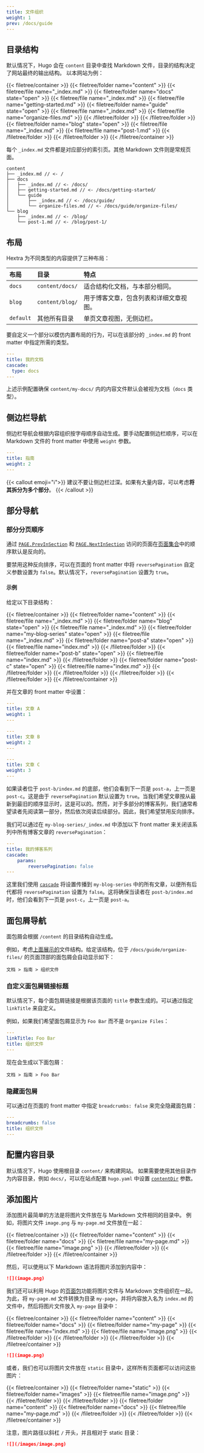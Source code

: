 ```yaml
---
title: 文件组织
weight: 1
prev: /docs/guide
---
```


## 目录结构

默认情况下，Hugo 会在 `content` 目录中查找 Markdown 文件，目录的结构决定了网站最终的输出结构。
以本网站为例：

<!--more-->

{{< filetree/container >}}
  {{< filetree/folder name="content" >}}
    {{< filetree/file name="_index.md" >}}
    {{< filetree/folder name="docs" state="open" >}}
      {{< filetree/file name="_index.md" >}}
      {{< filetree/file name="getting-started.md" >}}
      {{< filetree/folder name="guide" state="open" >}}
        {{< filetree/file name="_index.md" >}}
        {{< filetree/file name="organize-files.md" >}}
      {{< /filetree/folder >}}
    {{< /filetree/folder >}}
    {{< filetree/folder name="blog" state="open" >}}
      {{< filetree/file name="_index.md" >}}
      {{< filetree/file name="post-1.md" >}}
    {{< /filetree/folder >}}
  {{< /filetree/folder >}}
{{< /filetree/container >}}

每个 `_index.md` 文件都是对应部分的索引页。其他 Markdown 文件则是常规页面。

```
content
├── _index.md // <- /
├── docs
│   ├── _index.md // <- /docs/
│   ├── getting-started.md // <- /docs/getting-started/
│   └── guide
│       ├── _index.md // <- /docs/guide/
│       └── organize-files.md // <- /docs/guide/organize-files/
└── blog
    ├── _index.md // <- /blog/
    └── post-1.md // <- /blog/post-1/
```

## 布局

Hextra 为不同类型的内容提供了三种布局：

| 布局      | 目录               | 特点                                                           |
| :-------- | :----------------- | :------------------------------------------------------------- |
| `docs`    | `content/docs/`    | 适合结构化文档，与本部分相同。                                 |
| `blog`    | `content/blog/`    | 用于博客文章，包含列表和详细文章视图。                         |
| `default` | 其他所有目录       | 单页文章视图，无侧边栏。                                       |

要自定义一个部分以模仿内置布局的行为，可以在该部分的 `_index.md` 的 front matter 中指定所需的类型。

```yaml {filename="content/my-docs/_index.md"}
---
title: 我的文档
cascade:
  type: docs
---
```

上述示例配置确保 `content/my-docs/` 内的内容文件默认会被视为文档（`docs` 类型）。

## 侧边栏导航

侧边栏导航会根据内容组织按字母顺序自动生成。要手动配置侧边栏顺序，可以在 Markdown 文件的 front matter 中使用 `weight` 参数。

```yaml {filename="content/docs/guide/_index.md"}
---
title: 指南
weight: 2
---
```

{{< callout emoji="ℹ️">}}
  建议不要让侧边栏过深。如果有大量内容，可以考虑**将其拆分为多个部分**。
{{< /callout >}}

## 部分导航

### 部分分页顺序

通过 [`PAGE.PrevInSection`](https://gohugo.io/methods/page/previnsection/) 和 [`PAGE.NextInSection`](https://gohugo.io/methods/page/nextinsection/) 访问的页面在[页面集合](https://gohugo.io/quick-reference/glossary/#page-collection)中的顺序默认是反向的。

要禁用这种反向排序，可以在页面的 front matter 中将 `reversePagination` 自定义参数设置为 `false`。默认情况下，`reversePagination` 设置为 `true`。

#### 示例

给定以下目录结构：

{{< filetree/container >}}
  {{< filetree/folder name="content" >}}
    {{< filetree/file name="_index.md" >}}
    {{< filetree/folder name="blog" state="open" >}}
      {{< filetree/file name="_index.md" >}}
      {{< filetree/folder name="my-blog-series" state="open" >}}
        {{< filetree/file name="_index.md" >}}
        {{< filetree/folder name="post-a" state="open" >}}
          {{< filetree/file name="index.md" >}}
        {{< /filetree/folder >}}
        {{< filetree/folder name="post-b" state="open" >}}
          {{< filetree/file name="index.md" >}}
        {{< /filetree/folder >}}
        {{< filetree/folder name="post-c" state="open" >}}
          {{< filetree/file name="index.md" >}}
        {{< /filetree/folder >}}
      {{< /filetree/folder >}}
    {{< /filetree/folder >}}
  {{< /filetree/folder >}}
{{< /filetree/container >}}

并在文章的 front matter 中设置：

```yaml {filename="content/blog/my-blog-series/post-a/index.md"}
---
title: 文章 A
weight: 1
---
```
```yaml {filename="content/blog/my-blog-series/post-b/index.md"}
---
title: 文章 B
weight: 2
---
```
```yaml {filename="content/blog/my-blog-series/post-c/index.md"}
---
title: 文章 C
weight: 3
---
```

如果读者位于 `post-b/index.md` 的底部，他们会看到下一页是 `post-a`，上一页是 `post-c`。这是由于 `reversePagination` 默认设置为 `true`。当我们希望文章按从最新到最旧的顺序显示时，这是可以的。然而，对于多部分的博客系列，我们通常希望读者先阅读第一部分，然后依次阅读后续部分。因此，我们希望禁用反向排序。

我们可以通过在 `my-blog-series/_index.md` 中添加以下 front matter 来关闭该系列中所有博客文章的 `reversePagination`：

```yaml {filename="content/blog/my-blog-series/_index.md"}
---
title: 我的博客系列
cascade:
    params:
        reversePagination: false
---
```

这里我们使用 [`cascade`](https://gohugo.io/content-management/front-matter/#cascade-1) 将设置传播到 `my-blog-series` 中的所有文章，以便所有后代都将 `reversePagination` 设置为 `false`。这将确保当读者在 `post-b/index.md` 时，他们会看到下一页是 `post-c`，上一页是 `post-a`。

## 面包屑导航

面包屑会根据 `/content` 的目录结构自动生成。

例如，考虑[上面展示的](#directory-structure)文件结构。给定该结构，位于 `/docs/guide/organize-files/` 的页面顶部的面包屑会自动显示如下：

```
文档 > 指南 > 组织文件
```

### 自定义面包屑链接标题

默认情况下，每个面包屑链接是根据该页面的 `title` 参数生成的。可以通过指定 `linkTitle` 来自定义。

例如，如果我们希望面包屑显示为 `Foo Bar` 而不是 `Organize Files`：

```yaml {filename="content/docs/guide/organize-files.md"}
---
linkTitle: Foo Bar
title: 组织文件
---
```

现在会生成以下面包屑：
```
文档 > 指南 > Foo Bar
```

### 隐藏面包屑

可以通过在页面的 front matter 中指定 `breadcrumbs: false` 来完全隐藏面包屑：

```yaml {filename="content/docs/guide/organize-files.md"}
---
breadcrumbs: false
title: 组织文件
---
```

## 配置内容目录

默认情况下，Hugo 使用根目录 `content/` 来构建网站。
如果需要使用其他目录作为内容目录，例如 `docs/`，可以在站点配置 `hugo.yaml` 中设置 [`contentDir`](https://gohugo.io/getting-started/configuration/#contentdir) 参数。

## 添加图片

添加图片最简单的方法是将图片文件放在与 Markdown 文件相同的目录中。
例如，将图片文件 `image.png` 与 `my-page.md` 文件放在一起：

{{< filetree/container >}}
  {{< filetree/folder name="content" >}}
    {{< filetree/folder name="docs" >}}
        {{< filetree/file name="my-page.md" >}}
        {{< filetree/file name="image.png" >}}
    {{< /filetree/folder >}}
  {{< /filetree/folder >}}
{{< /filetree/container >}}

然后，可以使用以下 Markdown 语法将图片添加到内容中：

```markdown {filename="content/docs/my-page.md"}
![](image.png)
```

我们还可以利用 Hugo 的[页面包][page-bundles]功能将图片文件与 Markdown 文件组织在一起。为此，将 `my-page.md` 文件转换为目录 `my-page`，并将内容放入名为 `index.md` 的文件中，然后将图片文件放入 `my-page` 目录中：

{{< filetree/container >}}
  {{< filetree/folder name="content" >}}
    {{< filetree/folder name="docs" >}}
        {{< filetree/folder name="my-page" >}}
            {{< filetree/file name="index.md" >}}
            {{< filetree/file name="image.png" >}}
        {{< /filetree/folder >}}
    {{< /filetree/folder >}}
  {{< /filetree/folder >}}
{{< /filetree/container >}}

```markdown {filename="content/docs/my-page/index.md"}
![](image.png)
```

或者，我们也可以将图片文件放在 `static` 目录中，这样所有页面都可以访问这些图片：

{{< filetree/container >}}
  {{< filetree/folder name="static" >}}
    {{< filetree/folder name="images" >}}
        {{< filetree/file name="image.png" >}}
    {{< /filetree/folder >}}
  {{< /filetree/folder >}}
  {{< filetree/folder name="content" >}}
    {{< filetree/folder name="docs" >}}
        {{< filetree/file name="my-page.md" >}}
    {{< /filetree/folder >}}
  {{< /filetree/folder >}}
{{< /filetree/container >}}

注意，图片路径以斜杠 `/` 开头，并且相对于 static 目录：

```markdown {filename="content/docs/my-page.md"}
![](/images/image.png)
```

[page-bundles]: https://gohugo.io/content-management/page-bundles/#leaf-bundles